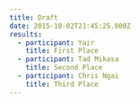 ```yaml
---
title: Draft
date: 2015-10-02T21:45:25.000Z
results:
  - participant: Yair
    title: First Place
  - participant: Tad Mikasa
    title: Second Place
  - participant: Chris Ngai
    title: Third Place
---
```


